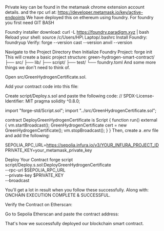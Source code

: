 Private key can be found in the metamask chrome extension account details.
and the rpc url at: https://developer.metamask.io/key/active-endpoints
We have deployed this on ethereum using foundry.
For foundry you first need GIT BASH

Foundry installer download:
curl -L https://foundry.paradigm.xyz | bash
Reload your shell:
source /c/Users/HP\ Laptop/.bashrc
Install Foundry:
foundryup
Verify:
forge --version
cast --version
anvil --version

Navigate to the Project Directory
then Initialize Foundry Project:
forge init
This will create a basic project structure:
green-hydrogen-smart-contract/
├── src/
├── lib/
├── script/
├── test/
└── foundry.toml
And some more things we don't need to think of.

Open src/GreenHydrogenCertificate.sol.

Add your contract code into this file:

Create script/Deploy.s.sol and paste the following code:
// SPDX-License-Identifier: MIT
pragma solidity ^0.8.0;

import "forge-std/Script.sol";
import "../src/GreenHydrogenCertificate.sol";

contract DeployGreenHydrogenCertificate is Script {
    function run() external {
        vm.startBroadcast();
        GreenHydrogenCertificate cert = new GreenHydrogenCertificate();
        vm.stopBroadcast();
    }
}
Then, create a .env file and add the following:

SEPOLIA_RPC_URL=https://sepolia.infura.io/v3/YOUR_INFURA_PROJECT_ID
PRIVATE_KEY=your_metamask_private_key

Deploy Your Contract
forge script script/Deploy.s.sol:DeployGreenHydrogenCertificate \
  --rpc-url $SEPOLIA_RPC_URL \
  --private-key $PRIVATE_KEY \
  --broadcast

You'll get a lot in result when you follow these successfully.
Along with: ONCHAIN EXECUTION COMPLETE & SUCCESSFUL.

Verify the Contract on Etherscan:

Go to Sepolia Etherscan
 and paste the contract address:

 That's how we successfully deployed our blockchain smart contract.